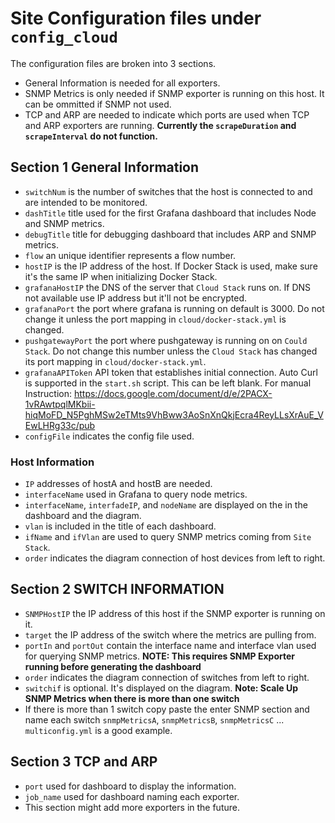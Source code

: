 # Site Configuration files under `config_cloud`
The configuration files are broken into 3 sections.
- General Information is needed for all exporters.
- SNMP Metrics is only needed if SNMP exporter is running on this host. It can be ommitted if SNMP not used.  
- TCP and ARP are needed to indicate which ports are used when TCP and ARP exporters are running. **Currently the `scrapeDuration` and `scrapeInterval` do not function.**

## Section 1 General Information
- `switchNum` is the number of switches that the host is connected to and are intended to be monitored.
- `dashTitle` title used for the first Grafana dashboard that includes Node and SNMP metrics.
- `debugTitle` title for debugging dashboard that includes ARP and SNMP metrics.
- `flow` an unique identifier represents a flow number.
- `hostIP` is the IP address of the host. If Docker Stack is used, make sure it's the same IP when initializing Docker Stack.
- `grafanaHostIP` the DNS of the server that `Cloud Stack` runs on. If DNS not available use IP address but it'll not be encrypted.
- `grafanaPort` the port where grafana is running on default is 3000. Do not change it unless the port mapping in `cloud/docker-stack.yml` is changed.
- `pushgatewayPort` the port where pushgateway is running on on `Could Stack`. Do not change this number unless the `Cloud Stack` has changed its port mapping in `cloud/docker-stack.yml`.
- `grafanaAPIToken` API token that establishes initial connection. Auto Curl is supported in the `start.sh` script. This can be left blank. For manual
Instruction: https://docs.google.com/document/d/e/2PACX-1vRAwtpqlMKbii-hiqMoFD_N5PghMSw2eTMts9VhBww3AoSnXnQkjEcra4ReyLLsXrAuE_VEwLHRg33c/pub
- `configFile` indicates the config file used.

### Host Information
- `IP` addresses of hostA and hostB are needed.
- `interfaceName` used in Grafana to query node metrics.
- `interfaceName`, `interfadeIP`, and `nodeName` are displayed on the in the dashboard and the diagram.
- `vlan` is included in the title of each dashboard.
- `ifName` and `ifVlan` are used to query SNMP metrics coming from `Site Stack`.
- `order` indicates the diagram connection of host devices from left to right.

## Section 2 SWITCH INFORMATION
- `SNMPHostIP` the IP address of this host if the SNMP exporter is running on it.
- `target` the IP address of the switch where the metrics are pulling from.
- `portIn` and `portOut` contain the interface name and interface vlan used for querying SNMP metrics. **NOTE: This requires SNMP Exporter running before generating the dashboard**
- `order` indicates the diagram connection of switches from left to right.
- `switchif` is optional. It's displayed on the diagram.
**Note: Scale Up SNMP Metrics when there is more than one switch**
- If there is more than 1 switch copy paste the enter SNMP section and name each switch `snmpMetricsA`, `snmpMetricsB`, `snmpMetricsC` ... `multiconfig.yml` is a good example.

## Section 3 TCP and ARP
- `port` used for dashboard to display the information.
- `job_name` used for dashboard naming each exporter.
- This section might add more exporters in the future. 